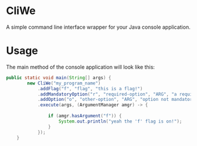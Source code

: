 # CliWe
A simple command line interface wrapper for your Java console application.

# Usage
The main method of the console application will look like this:

```Java
public static void main(String[] args) {
		new CliWe("my_program_name")
			.addFlag("f", "flag", "this is a flag!")
			.addMandatoryOption("r", "required-option", "ARG", "a required option.")
			.addOption("o", "other-option", "ARG", "option not mandatory with a default value set", "VALUE")
			.execute(args, (ArgumentManager amgr) -> {
				
				if (amgr.hasArgument("f")) {
					System.out.println("yeah the 'f' flag is on!");
				}
			});
	}
```